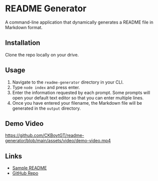 # README Generator

A command-line application that dynamically generates a README file in Markdown format.

## Installation

Clone the repo locally on your drive.

## Usage

1. Navigate to the `readme-generator` directory in your CLI.
2. Type `node index` and press enter.
3. Enter the information requested by each prompt. Some prompts will open your default text editor so that you can enter multiple lines.
4. Once you have entered your filename, the Markdown file will be generated in the `output` directory.

## Demo Video

https://github.com/CKBoytGT/readme-generator/blob/main/assets/video/demo-video.mp4

## Links
- [Sample README](https://github.com/CKBoytGT/readme-generator/blob/main/output/sample-README.md)
- [GitHub Repo](https://github.com/CKBoytGT/readme-generator)

